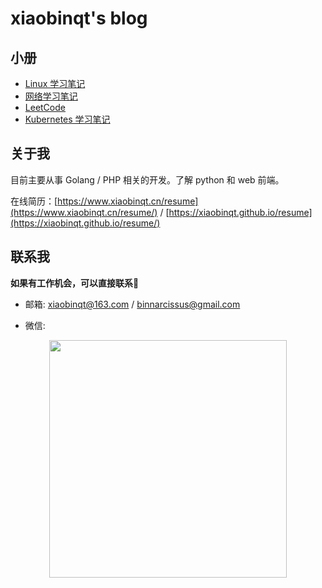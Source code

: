 # xiaobinqt's blog

## 小册

+ [Linux 学习笔记](https://xiaobinqt.github.io/linux/)
+ [网络学习笔记](https://xiaobinqt.github.io/http/)
+ [LeetCode](https://xiaobinqt.github.io/leetcode/)
+ [Kubernetes 学习笔记](https://xiaobinqt.github.io/kubernetes/)

## 关于我

目前主要从事 Golang / PHP 相关的开发。了解 python 和 web 前端。

在线简历：[https://www.xiaobinqt.cn/resume](https://www.xiaobinqt.cn/resume/) / [https://xiaobinqt.github.io/resume](https://xiaobinqt.github.io/resume/)

## 联系我

**如果有工作机会，可以直接联系🤞**

+ 邮箱: xiaobinqt@163.com / binnarcissus@gmail.com

+ 微信:

<div align="center"><img src="https://cdn.xiaobinqt.cn/xiaobinqt.io/20220316/fa2dcf94966c4070936ef469d0c184af.jpg?imageView2/0/interlace/1/q/50|imageslim" width=380  /></div>



